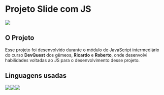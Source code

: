 <h1>Projeto Slide com JS</h1> 
<img src="src/images/Slide_com_JS.gif">

<h2>O Projeto</h2>
<p>Esse projeto foi desenvolvido durante o módulo de JavaScript intermediário do curso <strong>DevQuest</strong> dos gêmeos, <strong>Ricardo</strong> e <strong>Roberto</strong>, onde desenvolvi habilidades voltadas ao JS para o desenvolvimento desse projeto. </p>

<h2>Linguagens usadas</h2>
<img src="https://img.shields.io/badge/JavaScript-F7DF1E?style=for-the-badge&logo=javascript&logoColor=black"><img src="https://img.shields.io/badge/HTML5-E34F26?style=for-the-badge&logo=html5&logoColor=white"><img src="https://img.shields.io/badge/CSS-239120?&style=for-the-badge&logo=css3&logoColor=white
">

